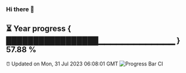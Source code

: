 ### Hi there 👋
⏳ Year progress { █████████████████▁▁▁▁▁▁▁▁▁▁▁▁▁ } 57.88 %
---
⏰ Updated on Mon, 31 Jul 2023 06:08:01 GMT
![Progress Bar CI](https://github.com/Moyi321/Moyi321/workflows/Progress%20Bar%20CI/badge.svg)
